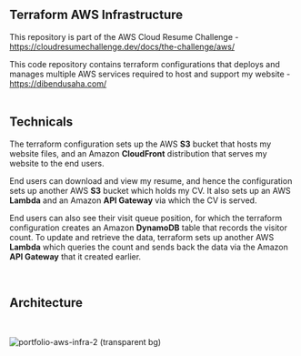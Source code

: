 ## Terraform AWS Infrastructure
This repository is part of the AWS Cloud Resume Challenge - <br />
https://cloudresumechallenge.dev/docs/the-challenge/aws/

This code repository contains terraform configurations that deploys and manages multiple AWS services required to host and support my website - <br />https://dibendusaha.com/
<br />
<br />

## Technicals
The terraform configuration sets up the AWS **S3** bucket that hosts my website files, and an Amazon **CloudFront** distribution that serves my website to the end users.

End users can download and view my resume, and hence the configuration sets up another AWS **S3** bucket which holds my CV. It also sets up an AWS **Lambda** and an Amazon **API Gateway** via which the CV is served.

End users can also see their visit queue position, for which the terraform configuration creates an Amazon **DynamoDB** table that records the visitor count. To update and retrieve the data, terraform sets up another AWS **Lambda** which queries the count and sends back the data via the Amazon **API Gateway** that it created earlier.

<br />

## Architecture
<br />

![portfolio-aws-infra-2 (transparent bg)](https://github.com/user-attachments/assets/a6d82af3-3f29-4b04-ac52-b8083b3c001f)
